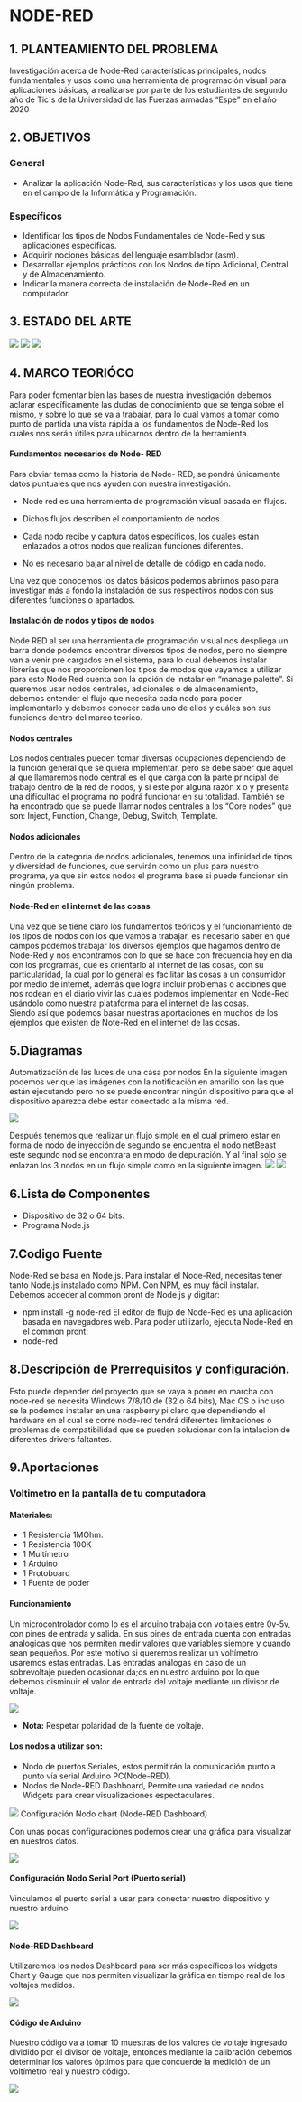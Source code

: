# NODE-RED


## 1. PLANTEAMIENTO DEL PROBLEMA
Investigación acerca de  Node-Red características principales, nodos fundamentales y usos como una herramienta de programación visual para aplicaciones básicas, a realizarse por parte de los estudiantes de segundo año de Tic´s de la Universidad de las Fuerzas armadas “Espe” en el año 2020


## 2. OBJETIVOS
### **General**
- Analizar la aplicación Node-Red, sus características y los usos que tiene en el campo de la Informática y Programación.
### **Específicos**
- Identificar los tipos de Nodos Fundamentales de Node-Red y sus aplicaciones específicas.
- Adquirir nociones básicas del lenguaje esamblador (asm).
- Desarrollar ejemplos prácticos con los Nodos de tipo Adicional, Central y de Almacenamiento.
- Indicar la manera correcta de instalación de Node-Red en un computador.


## 3. ESTADO DEL ARTE
![](img/11.png)
![](img/12.png)
![](img/13.png)


## 4. MARCO TEORIÓCO 
Para poder fomentar bien las bases de nuestra investigación debemos aclarar específicamente las dudas de conocimiento que se tenga sobre el mismo, y sobre lo que se va a trabajar, para lo cual vamos a tomar como punto de partida una vista rápida a los fundamentos de Node-Red los cuales nos serán útiles para ubicarnos dentro de la herramienta.

#### Fundamentos necesarios de Node- RED
Para obviar temas como la historia de Node- RED, se pondrá únicamente datos puntuales que nos ayuden con nuestra investigación.

- Node red es una herramienta de programación visual basada en flujos.

- Dichos flujos describen el comportamiento de nodos.

- Cada nodo recibe y captura datos específicos, los cuales están enlazados a otros nodos que realizan funciones diferentes.

- No es necesario bajar al nivel de detalle de código en cada nodo.

Una vez que conocemos los datos básicos podemos abrirnos paso para investigar más a fondo la instalación de sus respectivos nodos con sus diferentes funciones o apartados.

#### Instalación de nodos y tipos de nodos
Node RED al ser una herramienta de programación visual nos despliega un barra donde podemos encontrar diversos tipos de nodos, pero no siempre van a venir pre cargados en el sistema, para lo cual debemos instalar librerías que nos proporcionen los tipos de modos que vayamos a utilizar para esto Node Red cuenta con la opción de instalar en  “manage palette”.
Si queremos usar nodos centrales, adicionales o de almacenamiento, debemos entender el flujo que necesita cada nodo para poder implementarlo y debemos conocer cada uno de ellos y cuáles son sus funciones dentro del marco teórico.

#### Nodos centrales
Los nodos centrales pueden tomar diversas ocupaciones dependiendo de la función general que se quiera implementar, pero se debe saber que aquel al que llamaremos nodo central es el que carga con la parte principal del trabajo dentro de la red de nodos, y si este por alguna razón x o y presenta una dificultad el programa no podrá funcionar en su totalidad.
También se ha encontrado que se puede llamar nodos centrales a los “Core nodes” que son: Inject, Function, Change, Debug, Switch, Template.

#### Nodos adicionales

Dentro de la categoría de nodos adicionales, tenemos una infinidad de tipos y diversidad de funciones, que servirán como un plus para nuestro programa, ya que sin estos nodos el programa base si puede funcionar sin ningún problema.

#### Node-Red en el internet de las cosas
Una vez que se tiene claro los fundamentos teóricos y  el funcionamiento de los tipos de nodos con los que vamos a trabajar, es necesario saber en qué campos podemos trabajar los diversos ejemplos que hagamos dentro de Node-Red y nos encontramos con lo que se hace con frecuencia hoy en día con los programas, que es orientarlo al internet de las cosas, con su particularidad, la cual por lo general es facilitar las cosas a un consumidor por medio de internet, además que logra incluir problemas o acciones que nos rodean en el diario vivir las cuales podemos implementar en Node-Red usándolo como nuestra plataforma para el internet de las cosas.  
Siendo así que podemos basar nuestras aportaciones en muchos de los ejemplos que existen de Note-Red en el internet de las cosas. 

## 5.Diagramas 
Automatización de las luces de una casa por nodos
En la siguiente imagen podemos ver que las imágenes con la notificación en amarillo son las que están ejecutando pero no se puede encontrar ningún dispositivo para que el dispositivo aparezca debe estar conectado a la misma red.

![](img/1.jpg)

Después tenemos que realizar un flujo simple  en el cual primero estar en forma de nodo de inyección de segundo se encuentra el nodo netBeast este segundo nod se encontrara en modo de depuración.
Y al final solo se enlazan los 3 nodos en un flujo simple como en la siguiente imagen.
![](img/2.png)
![](img/4.png)

## 6.Lista de Componentes
- Dispositivo de 32 o 64 bits.
- Programa Node.js

## 7.Codigo Fuente
Node-Red se basa en Node.js. Para instalar el Node-Red, necesitas tener tanto Node.js instalado como NPM. Con NPM, es muy fácil instalar. Debemos acceder al common pront de Node.js y digitar:
- npm install -g node-red
El editor de flujo de Node-Red es una aplicación basada en navegadores web. Para poder utilizarlo, ejecuta Node-Red en el common pront:
- node-red

## 8.Descripción de Prerrequisitos y configuración.
Esto puede depender del proyecto que se vaya a poner en marcha con node-red se necesita Windows 7/8/10 de (32 o 64 bits), Mac OS o incluso se la podemos instalar en una raspberry pi claro que dependiendo el hardware en el cual se corre node-red tendrá diferentes limitaciones o problemas de compatibilidad que se pueden solucionar con la intalacion de diferentes drivers faltantes.

## 9.Aportaciones
###  Voltimetro en la pantalla de tu computadora
#### Materiales:
- 1 Resistencia 1MOhm.
- 1 Resistencia 100K
- 1 Multímetro
- 1 Arduino
- 1 Protoboard
- 1 Fuente de poder

#### Funcionamiento
Un microcontrolador como lo es el arduino trabaja con voltajes entre 0v-5v, con pines de entrada y salida. En sus pines de entrada cuenta con entradas analogicas que nos permiten medir valores que variables siempre y cuando sean pequeños. Por este motivo si queremos realizar un voltímetro usaremos estas entradas.
Las entradas análogas en caso de un sobrevoltaje pueden ocasionar da;os en nuestro arduino por lo que debemos disminuir el valor de entrada del voltaje mediante un divisor de voltaje.

![](img/5.png)
- **Nota:** Respetar polaridad de la fuente de voltaje.
#### Los nodos a utilizar son:
- Nodo de puertos Seriales, estos permitirán la comunicación punto a punto vía serial Arduino PC(Node-RED).
- Nodos de Node-RED Dashboard, Permite una variedad de nodos Widgets para crear visualizaciones espectaculares.

![](img/6.png)
Configuración Nodo chart (Node-RED Dashboard)

Con unas pocas configuraciones podemos crear una gráfica para visualizar en nuestros datos.

![](img/7.png)
#### Configuración Nodo Serial Port (Puerto serial)
Vinculamos el puerto serial a usar para conectar nuestro dispositivo y nuestro arduino

![](img/8.png)
#### Node-RED Dashboard
Utilizaremos los nodos Dashboard para ser más específicos los widgets Chart y Gauge que nos permiten visualizar la gráfica en tiempo real de los voltajes medidos.

![](img/9.png)

#### Código de Arduino
Nuestro código va a tomar 10 muestras de los valores de voltaje ingresado dividido por el divisor de voltaje, entonces mediante la calibración debemos determinar los valores óptimos para que concuerde la medición de un voltímetro real y nuestro código.

![](img/14.png)









